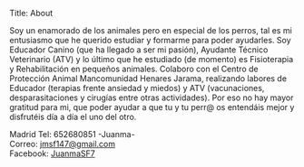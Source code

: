 Title: About

Soy un enamorado de los animales pero en especial de los perros, tal es mi entusiasmo que he querido estudiar y formarme para poder ayudarles.
Soy Educador Canino (que ha llegado a ser mi pasión), Ayudante Técnico Veterinario (ATV) y lo último que he estudiado (de momento) es Fisioterapia y Rehabilitación en pequeños animales. Colaboro con el Centro de Protección Animal  Mancomunidad Henares Jarama, realizando labores de Educador (terapias frente ansiedad y miedos) y ATV (vacunaciones, desparasitaciones y cirugías entre otras actividades).
Por eso no hay mayor gratitud para mi, que poder ayudar a que tu y tu perr@ os entendáis mejor y disfrutéis día a día el uno del otro.


Madrid
Tel: 652680851 -Juanma-  
Correo: <jmsf147@gmail.com>  
Facebook: [JuanmaSF7](http://facebook.com/JuanmaSF7)
